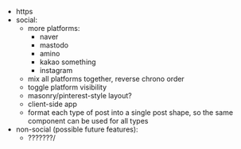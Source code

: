 * https
* social:
  * more platforms:
    * naver
    * mastodo
    * amino
    * kakao something
    * instagram
  * mix all platforms together, reverse chrono order
  * toggle platform visibility
  * masonry/pinterest-style layout?
  * client-side app
  * format each type of post into a single post shape, so the same component can
    be used for all types
* non-social (possible future features):
  * ???????/

